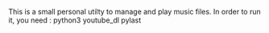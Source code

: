 This is a small personal utilty to manage and play music files.
In order to run it, you need : 
	python3
	youtube_dl
	pylast

